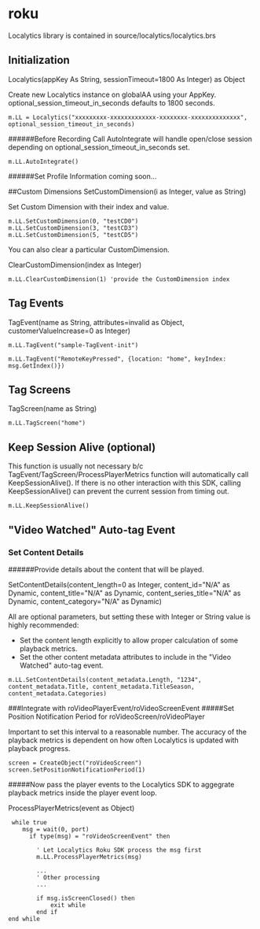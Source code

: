 # roku

Localytics library is contained in source/localytics/localytics.brs

## Initialization
Localytics(appKey As String, sessionTimeout=1800 As Integer) as Object

Create new Localytics instance on globalAA using your AppKey. optional_session_timeout_in_seconds defaults to 1800 seconds.

`m.LL = Localytics("xxxxxxxxx-xxxxxxxxxxxxx-xxxxxxxx-xxxxxxxxxxxxxx", optional_session_timeout_in_seconds)`


######Before Recording
Call AutoIntegrate will handle open/close session depending on optional_session_timeout_in_seconds set.

`m.LL.AutoIntegrate()`


######Set Profile Information coming soon...


##Custom Dimensions
SetCustomDimension(i as Integer, value as String)

Set Custom Dimension with their index and value.

```
m.LL.SetCustomDimension(0, "testCD0")
m.LL.SetCustomDimension(3, "testCD3")
m.LL.SetCustomDimension(5, "testCD5")
```

You can also clear a particular CustomDimension.

ClearCustomDimension(index as Integer)

`m.LL.ClearCustomDimension(1) 'provide the CustomDimension index`



## Tag Events
TagEvent(name as String, attributes=invalid as Object, customerValueIncrease=0 as Integer)

`m.LL.TagEvent("sample-TagEvent-init")`

`m.LL.TagEvent("RemoteKeyPressed", {location: "home", keyIndex: msg.GetIndex()})`


## Tag Screens
TagScreen(name as String)

`m.LL.TagScreen("home")`

## Keep Session Alive (optional)
This function is usually not necessary b/c TagEvent/TagScreen/ProcessPlayerMetrics function will automatically call KeepSessionAlive(). If there is no other interaction with this SDK, calling KeepSessionAlive() can prevent the current session from timing out.

`m.LL.KeepSessionAlive()`


## "Video Watched" Auto-tag Event
### Set Content Details
######Provide details about the content that will be played.

SetContentDetails(content_length=0 as Integer, content_id="N/A" as Dynamic, content_title="N/A" as Dynamic, content_series_title="N/A" as Dynamic, content_category="N/A" as Dynamic)

All are optional parameters, but setting these with Integer or String value is highly recommended:
* Set the content length explicitly to allow proper calculation of some playback metrics.
* Set the other content metadata attributes to include in the "Video Watched" auto-tag event.

```
m.LL.SetContentDetails(content_metadata.Length, "1234", content_metadata.Title, content_metadata.TitleSeason, content_metadata.Categories)
```


###Integrate with roVideoPlayerEvent/roVideoScreenEvent
#####Set Position Notification Period for roVideoScreen/roVideoPlayer

Important to set this interval to a reasonable number. The accuracy of the playback metrics is dependent on how often Localytics is updated with playback progress.

```
screen = CreateObject("roVideoScreen")
screen.SetPositionNotificationPeriod(1)
```

#####Now pass the player events to the Localytics SDK to aggegrate playback metrics inside the player event loop.

ProcessPlayerMetrics(event as Object)

```
 while true
    msg = wait(0, port)
      if type(msg) = "roVideoScreenEvent" then
        
        ' Let Localytics Roku SDK process the msg first
        m.LL.ProcessPlayerMetrics(msg)
        
        ...
        ' Other processing
        ...

        if msg.isScreenClosed() then
            exit while
        end if
end while
```
